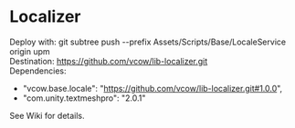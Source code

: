 # Localizer
Deploy with: git subtree push --prefix Assets/Scripts/Base/LocaleService origin upm  
Destination: https://github.com/vcow/lib-localizer.git  
Dependencies:  
- "vcow.base.locale": "https://github.com/vcow/lib-localizer.git#1.0.0",
- "com.unity.textmeshpro": "2.0.1"

See Wiki for details.
